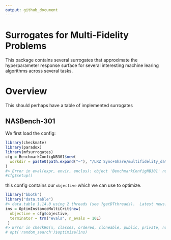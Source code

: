```yaml
---
output: github_document
---
```


<!-- README.md is generated from README.Rmd. Please edit that file -->



# Surrogates for Multi-Fidelity Problems

This package contains several surrogates that approximate the hyperparameter response surface for
several interesting machine learing algorithms across several tasks.



# Overview

This should perhaps have a table of implemented surrogates

## NASBench-301

We first load the config:


```r
library(checkmate)
library(paradox)
library(mfsurrogates)
cfg = BenchmarkConfigNB301$new(
  workdir = paste0(path.expand("~"), "/LRZ Sync+Share/multifidelity_data")
)
#> Error in eval(expr, envir, enclos): object 'BenchmarkConfigNB301' not found
#cfg$setup()
```

this config contains our `objective` which we can use to optimize.


```r
library("bbotk")
library("data.table")
#> data.table 1.14.0 using 2 threads (see ?getDTthreads).  Latest news: r-datatable.com
ins = OptimInstanceMultiCrit$new(
  objective = cfg$objective,
  terminator = trm("evals", n_evals = 10L)
 )
#> Error in checkR6(x, classes, ordered, cloneable, public, private, null.ok): object 'cfg' not found
# opt('random_search')$optimize(ins)
```
